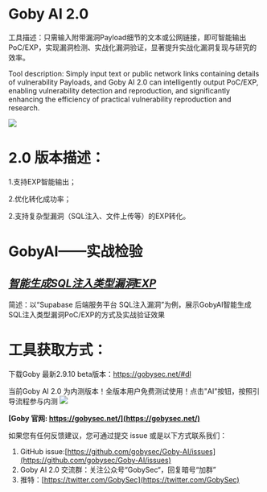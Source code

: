 # Goby AI 2.0
工具描述：只需输入附带漏洞Payload细节的文本或公网链接，即可智能输出PoC/EXP，实现漏洞检测、实战化漏洞验证，显著提升实战化漏洞复现与研究的效率。

Tool description: Simply input text or public network links containing details of vulnerability Payloads, and Goby AI 2.0 can intelligently output PoC/EXP, enabling vulnerability detection and reproduction, and significantly enhancing the efficiency of practical vulnerability reproduction and research.

**![](https://s3.bmp.ovh/imgs/2024/11/22/e20edd0c3d6f2c30.gif)**

# 2.0 版本描述：

1.支持EXP智能输出；

2.优化转化成功率；

2.支持复杂型漏洞（SQL注入、文件上传等）的EXP转化。



# GobyAI——实战检验
## [*智能生成SQL注入类型漏洞EXP* ](https://github.com/gobysec/Goby-AI/blob/main/GobyAI%E5%AE%9E%E6%88%98%E6%A3%80%E9%AA%8C%EF%BC%9A%E6%99%BA%E8%83%BD%E7%94%9F%E6%88%90SQL%E6%B3%A8%E5%85%A5%E7%B1%BB%E5%9E%8B%E6%BC%8F%E6%B4%9EEXP.md)
简述：以“Supabase 后端服务平台 SQL注入漏洞”为例，展示GobyAI智能生成SQL注入类型漏洞PoC/EXP的方式及实战验证效果



# 工具获取方式：

下载Goby 最新2.9.10 beta版本：https://gobysec.net/#dl

当前Goby AI 2.0 为内测版本！全版本用户免费测试使用！点击"AI"按钮，按照引导流程参与内测
**![](https://s3.bmp.ovh/imgs/2024/11/22/745c9c7f98940cc0.webp)**


**[Goby 官网: https://gobysec.net/](https://gobysec.net/)** 

如果您有任何反馈建议，您可通过提交 issue 或是以下方式联系我们：

1. GitHub issue:[https://github.com/gobysec/Goby-AI/issues](https://github.com/gobysec/Goby-AI/issues)
2. Goby AI 2.0 交流群：关注公众号“GobySec“，回复暗号“加群”
3. 推特：[https://twitter.com/GobySec](https://twitter.com/GobySec)

